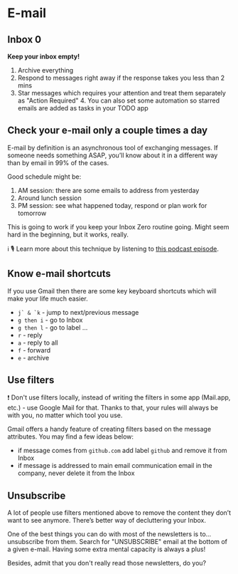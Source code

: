 # E-mail

## Inbox 0

**Keep your inbox empty!**

1. Archive everything
2. Respond to messages right away if the response takes you less than 2 mins
3. Star messages which requires your attention and treat them separately as "Action Required"
	4. You can also set some automation so starred emails are added as tasks in your TODO app

## Check your e-mail only a couple times a day

E-mail by definition is an asynchronous tool of exchanging messages. If someone needs something ASAP, you’ll know about it in a different way than by email in 99% of the cases.

Good schedule might be:
1. AM session: there are some emails to address from yesterday
2. Around lunch session
3. PM session: see what happened today, respond or plan work for tomorrow

This is going to work if you keep your Inbox Zero routine going. Might seem hard in the beginning, but it works, really.

ℹ️ 🎙 Learn more about this technique by listening to [this podcast episode][1].

## Know e-mail shortcuts

If you use Gmail then there are some key keyboard shortcuts which will make your life much easier.

* ``j` & `k`` - jump to next/previous message
* `g then i` - go to Inbox
* `g then l` - go to label ...
* `r` - reply
* `a` - reply to all
* `f` - forward
* `e` - archive

## Use filters

❗️ Don't use filters locally, instead of writing the filters in some app (Mail.app, etc.) - use Google Mail for that. Thanks to that, your rules will always be with you, no matter which tool you use.

Gmail offers a handy feature of creating filters based on the message attributes. You may find a few ideas below:
* if message comes from `github.com` add label `github` and remove it from Inbox
* if message is addressed to main email communication email in the company, never delete it from the Inbox

## Unsubscribe

A lot of people use filters mentioned above to remove the content they don’t want to see anymore. There’s better way of decluttering your Inbox.

One of the best things you can do with most of the newsletters is to... unsubscribe from them. Search for "UNSUBSCRIBE" email at the bottom of a given e-mail. Having some extra mental capacity is always a plus!

Besides, admit that you don't really read those newsletters, do you?

[1]:	https://www.manager-tools.com/2013/03/email-three-times-a-day-part-1
